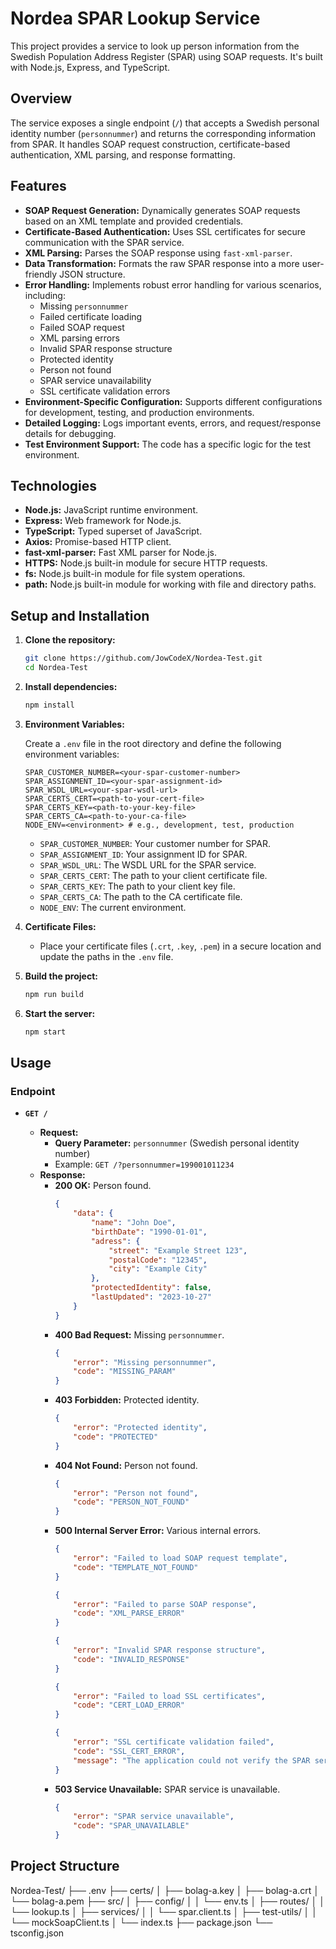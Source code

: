 # Nordea SPAR Lookup Service

This project provides a service to look up person information from the Swedish Population Address Register (SPAR) using SOAP requests. It's built with Node.js, Express, and TypeScript.

## Overview

The service exposes a single endpoint (`/`) that accepts a Swedish personal identity number (`personnummer`) and returns the corresponding information from SPAR. It handles SOAP request construction, certificate-based authentication, XML parsing, and response formatting.

## Features

-   **SOAP Request Generation:** Dynamically generates SOAP requests based on an XML template and provided credentials.
-   **Certificate-Based Authentication:** Uses SSL certificates for secure communication with the SPAR service.
-   **XML Parsing:** Parses the SOAP response using `fast-xml-parser`.
-   **Data Transformation:** Formats the raw SPAR response into a more user-friendly JSON structure.
-   **Error Handling:** Implements robust error handling for various scenarios, including:
    -   Missing `personnummer`
    -   Failed certificate loading
    -   Failed SOAP request
    -   XML parsing errors
    -   Invalid SPAR response structure
    -   Protected identity
    -   Person not found
    -   SPAR service unavailability
    -   SSL certificate validation errors
-   **Environment-Specific Configuration:** Supports different configurations for development, testing, and production environments.
-   **Detailed Logging:** Logs important events, errors, and request/response details for debugging.
- **Test Environment Support:** The code has a specific logic for the test environment.

## Technologies

-   **Node.js:** JavaScript runtime environment.
-   **Express:** Web framework for Node.js.
-   **TypeScript:** Typed superset of JavaScript.
-   **Axios:** Promise-based HTTP client.
-   **fast-xml-parser:** Fast XML parser for Node.js.
-   **HTTPS:** Node.js built-in module for secure HTTP requests.
-   **fs:** Node.js built-in module for file system operations.
-   **path:** Node.js built-in module for working with file and directory paths.

## Setup and Installation

1.  **Clone the repository:**

    ```bash
    git clone https://github.com/JowCodeX/Nordea-Test.git
    cd Nordea-Test
    ```

2.  **Install dependencies:**

    ```bash
    npm install
    ```

3.  **Environment Variables:**

    Create a `.env` file in the root directory and define the following environment variables:

    ```
    SPAR_CUSTOMER_NUMBER=<your-spar-customer-number>
    SPAR_ASSIGNMENT_ID=<your-spar-assignment-id>
    SPAR_WSDL_URL=<your-spar-wsdl-url>
    SPAR_CERTS_CERT=<path-to-your-cert-file>
    SPAR_CERTS_KEY=<path-to-your-key-file>
    SPAR_CERTS_CA=<path-to-your-ca-file>
    NODE_ENV=<environment> # e.g., development, test, production
    ```

    -   `SPAR_CUSTOMER_NUMBER`: Your customer number for SPAR.
    -   `SPAR_ASSIGNMENT_ID`: Your assignment ID for SPAR.
    -   `SPAR_WSDL_URL`: The WSDL URL for the SPAR service.
    -   `SPAR_CERTS_CERT`: The path to your client certificate file.
    -   `SPAR_CERTS_KEY`: The path to your client key file.
    -   `SPAR_CERTS_CA`: The path to the CA certificate file.
    - `NODE_ENV`: The current environment.

4. **Certificate Files:**
    - Place your certificate files (`.crt`, `.key`, `.pem`) in a secure location and update the paths in the `.env` file.

5.  **Build the project:**

    ```bash
    npm run build
    ```

6.  **Start the server:**

    ```bash
    npm start
    ```

## Usage

### Endpoint

-   **`GET /`**

    -   **Request:**
        -   **Query Parameter:** `personnummer` (Swedish personal identity number)
        -   Example: `GET /?personnummer=199001011234`
    -   **Response:**
        -   **200 OK:** Person found.
            ```json
            {
                "data": {
                    "name": "John Doe",
                    "birthDate": "1990-01-01",
                    "adress": {
                        "street": "Example Street 123",
                        "postalCode": "12345",
                        "city": "Example City"
                    },
                    "protectedIdentity": false,
                    "lastUpdated": "2023-10-27"
                }
            }
            ```
        -   **400 Bad Request:** Missing `personnummer`.
            ```json
            {
                "error": "Missing personnummer",
                "code": "MISSING_PARAM"
            }
            ```
        -   **403 Forbidden:** Protected identity.
            ```json
            {
                "error": "Protected identity",
                "code": "PROTECTED"
            }
            ```
        -   **404 Not Found:** Person not found.
            ```json
            {
                "error": "Person not found",
                "code": "PERSON_NOT_FOUND"
            }
            ```
        -   **500 Internal Server Error:** Various internal errors.
            ```json
            {
                "error": "Failed to load SOAP request template",
                "code": "TEMPLATE_NOT_FOUND"
            }
            ```
            ```json
            {
                "error": "Failed to parse SOAP response",
                "code": "XML_PARSE_ERROR"
            }
            ```
            ```json
            {
                "error": "Invalid SPAR response structure",
                "code": "INVALID_RESPONSE"
            }
            ```
            ```json
            {
                "error": "Failed to load SSL certificates",
                "code": "CERT_LOAD_ERROR"
            }
            ```
            ```json
            {
                "error": "SSL certificate validation failed",
                "code": "SSL_CERT_ERROR",
                "message": "The application could not verify the SPAR server's SSL certificate"
            }
            ```
        - **503 Service Unavailable:** SPAR service is unavailable.
            ```json
            {
                "error": "SPAR service unavailable",
                "code": "SPAR_UNAVAILABLE"
            }
            ```

## Project Structure

Nordea-Test/ ├── .env ├── certs/ │ ├── bolag-a.key │ ├── bolag-a.crt │ └── bolag-a.pem ├── src/ │ ├── config/ │ │ └── env.ts │ ├── routes/ │ │ └── lookup.ts │ ├── services/ │ │ └── spar.client.ts │ ├── test-utils/ │ │ └── mockSoapClient.ts │ └── index.ts ├── package.json └── tsconfig.json